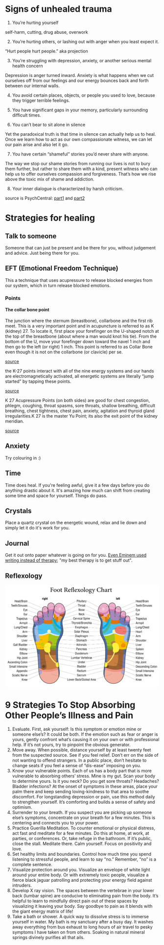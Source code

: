 <!-- TITLE: Healing -->
<!-- SUBTITLE: Resources on healing -->



# Signs of unhealed trauma

1. You’re hurting yourself

self-harm, cutting, drug abuse, overwork

2. You’re hurting others, or lashing out with anger when you least expect it.

“Hurt people hurt people.” aka projection

3. You’re struggling with depression, anxiety, or another serious mental health concern

Depression is anger turned inward. Anxiety is what happens when we cut ourselves off from our feelings and our energy bounces back and forth between our internal walls.

4. You avoid certain places, objects, or people you used to love, because they trigger terrible feelings.

5. You have significant gaps in your memory, particularly surrounding difficult times.

6. You can’t bear to sit alone in silence

Yet the paradoxical truth is that time in silence can actually help us to heal. Once we learn how to act as our own compassionate witness, we can let our pain arise and also let it go.

7. You have certain “shameful” stories you’d never share with anyone.

The way we stop our shame stories from running our lives is not to bury them further, but rather to share them with a kind, present witness who can help us to offer ourselves compassion and forgiveness. That’s how we rise above the toxic mix of shame and addiction.

8. Your inner dialogue is characterized by harsh criticism.

source is PsychCentral: [part1](https://blogs.psychcentral.com/addiction-mental-health/2018/09/top-signs-of-unhealed-trauma-part-1/) and [part2](https://blogs.psychcentral.com/addiction-mental-health/2018/09/top-signs-of-unhealed-trauma-part-2)

# Strategies for healing

## Talk to someone

Someone that can just be present and be there for you, without judgement and advice. Just being there for you.

## EFT (Emotional Freedom Technique)

This a technique that uses acupressure to release blocked energies from our system, which in turn release blocked emotions.

### Points

#### The collar bone point

The junction where the sternum (breastbone), collarbone and the first rib meet. This is a very important point and in acupuncture is referred to as K (kidney) 27. To locate it, first place your forefinger on the U-shaped notch at the top of the breastbone (about where a man would knot his tie). From the bottom of the U, move your forefinger down toward the navel 1 inch and then go to the left (or right) 1 inch. This point is referred to as Collar Bone even though it is not on the collarbone (or clavicle) per se.

[source](https://eft.mercola.com/)

the K-27 points interact with all of the nine energy systems and our hands are electromagnetically activated, all energetic systems are literally “jump started” by tapping these points.

[source](http://www.semmelmanenergy.com/kidney-27-thump-jump/)

K 27 Acupressure Points (on both sides) are good for chest congestion, phlegm, coughing, throat spasms, sore throats, shallow breathing, difficult breathing, chest tightness, chest pain, anxiety, agitation and thyroid gland irregularities.K 27 is the master Yu Point; its also the exit point of the kidney meridian.

[source](https://www.acupressure.com/blog/index.php/master-acupressure-points-k-27-for-back-pain-stress-relief-deep-breathing-a-point-everyone-should-know/)

## Anxiety

Try colouring in :)
## Time

Time does heal. If you're feeling awful, give it a few days before you do anything drastic about it. It's amazing how much can shift from creating some time and space for yourself. Things do pass.
## Crystals

Place a quartz crystal on the energetic wound, relax and lie down and simply let it do it's work for you.

## Journal

Get it out onto paper whatever is going on for you. [Even Eminem used writing instead of therapy](https://youtu.be/Ji5I03sko8s?t=787); "my best therapy is to get stuff out".

## Reflexology

![Foot Reflexology Chart](/uploads/foot-reflexology-chart.jpg "Foot Reflexology Chart")

#  9 Strategies To Stop Absorbing Other People’s Illness and Pain 

1. Evaluate. First, ask yourself: Is this symptom or emotion mine or someone else’s? It could be both. If the emotion such as fear or anger is yours, gently confront what’s causing it on your own or with professional help. If it’s not yours, try to pinpoint the obvious generator.
2. Move away. When possible, distance yourself by at least twenty feet from the suspected source. See if you feel relief. Don’t err on the side of not wanting to offend strangers. In a public place, don’t hesitate to change seats if you feel a sense of “dis-ease” imposing on you.
3. Know your vulnerable points. Each of us has a body part that is more vulnerable to absorbing others’ stress. Mine is my gut. Scan your body to determine yours. Is it you neck? Do you get sore throats? Headaches? Bladder infections? At the onset of symptoms in these areas, place your palm there and keep sending loving-kindness to that area to soothe discomfort. For longstanding depression or pain, use this method daily to strengthen yourself. It’s comforting and builds a sense of safety and optimism.
4. Surrender to your breath. If you suspect you are picking up someone else’s symptoms, concentrate on your breath for a few minutes. This is centering and connects you to your power.
5. Practice Guerilla Meditation. To counter emotional or physical distress, act fast and meditate for a few minutes. Do this at home, at work, at parties, or conferences. Or, take refuge in the bathroom. If it’s public, close the stall. Meditate there. Calm yourself. Focus on positivity and love.
6. Set healthy limits and boundaries. Control how much time you spend listening to stressful people, and learn to say “no.” Remember, “no” is a complete sentence.
7. Visualize protection around you. Visualize an envelope of white light around your entire body. Or with extremely toxic people, visualize a fierce black jaguar patrolling and protecting your energy field against intruders.
8. Develop X ray vision. The spaces between the vertebrae in your lower back (lumbar spine) are conducive to eliminating pain from the body. It’s helpful to learn to mindfully direct pain out of these spaces by visualizing it leaving your body. Say goodbye to pain as it blends with the giant energy matrix of life!
9. Take a bath or shower. A quick way to dissolve stress is to immerse yourself in water. My bath is my sanctuary after a busy day. It washes away everything from bus exhaust to long hours of air travel to pesky symptoms I have taken on from others. Soaking in natural mineral springs divinely purifies all that ails.